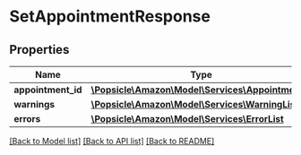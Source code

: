 # SetAppointmentResponse

## Properties
Name | Type | Description | Notes
------------ | ------------- | ------------- | -------------
**appointment_id** | [**\Popsicle\Amazon\Model\Services\AppointmentId**](AppointmentId.md) |  | [optional] 
**warnings** | [**\Popsicle\Amazon\Model\Services\WarningList**](WarningList.md) |  | [optional] 
**errors** | [**\Popsicle\Amazon\Model\Services\ErrorList**](ErrorList.md) |  | [optional] 

[[Back to Model list]](../../README.md#documentation-for-models) [[Back to API list]](../../README.md#documentation-for-api-endpoints) [[Back to README]](../../README.md)


